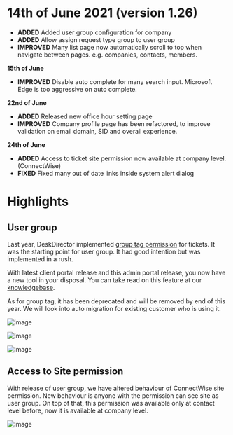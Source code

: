 # 14th of June 2021 (version 1.26)

- **ADDED** Added user group configuration for company
- **ADDED** Allow assign request type group to user group
- **IMPROVED** Many list page now automatically scroll to top when navigate between pages. e.g. companies, contacts, members.

**15th of June**
- **IMPROVED** Disable auto complete for many search input. Microsoft Edge is too aggressive on auto complete.

**22nd of June**
- **ADDED** Released new office hour setting page
- **IMPROVED** Company profile page has been refactored, to improve validation on email domain, SID and overall experience.

**24th of June**
- **ADDED** Access to ticket site permission now available at company level. (ConnectWise)
- **FIXED** Fixed many out of date links inside system alert dialog


# Highlights

## User group

Last year, DeskDirector implemented [group tag permission](https://help.deskdirector.com/article/zt9zs2y5rl) for tickets. It was the starting point for user group. It had good intention but was implemented in a rush.

With latest client portal release and this admin portal release, you now have a new tool in your disposal. You can take read on this feature at our [knowledgebase](https://help.deskdirector.com/article/bxd7i1kkw3).

As for group tag, it has been deprecated and will be removed by end of this year. We will look into auto migration for existing customer who is using it.

![image](https://user-images.githubusercontent.com/1712143/121838966-1f764880-cd2d-11eb-96ef-a00b9f884edf.png)

![image](https://user-images.githubusercontent.com/1712143/121839002-2f8e2800-cd2d-11eb-98c3-a78505ac166f.png)

![image](https://user-images.githubusercontent.com/1712143/121839024-3ddc4400-cd2d-11eb-826a-62e2228b9057.png)

## Access to Site permission
With release of user group, we have altered behaviour of ConnectWise site permission. New behaviour is anyone with the permission can see site as user group. On top of that, this permission was available only at contact level before, now it is available at company level.

![image](https://user-images.githubusercontent.com/1712143/124676935-95786480-df13-11eb-9088-2cc89d68cf2e.png)


